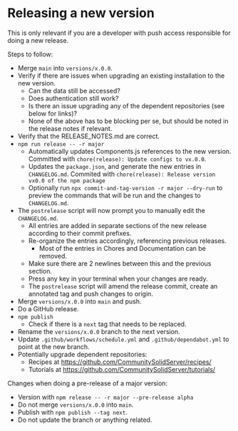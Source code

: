 # Releasing a new version

This is only relevant if you are a developer with push access responsible for doing a new release.

Steps to follow:

* Merge `main` into `versions/x.0.0`.
* Verify if there are issues when upgrading an existing installation to the new version.
  * Can the data still be accessed?
  * Does authentication still work?
  * Is there an issue upgrading any of the dependent repositories (see below for links)?
  * None of the above has to be blocking per se, but should be noted in the release notes if relevant.
* Verify that the RELEASE_NOTES.md are correct.
* `npm run release -- -r major`
  * Automatically updates Components.js references to the new version. Committed with `chore(release): Update configs to vx.0.0`.
  * Updates the `package.json`, and generate the new entries in `CHANGELOG.md`. Commited with `chore(release): Release version vx0.0 of the npm package`
  * Optionally run `npx commit-and-tag-version -r major --dry-run` to preview the commands that will be run and the changes to `CHANGELOG.md`.
* The `postrelease` script will now prompt you to manually edit the `CHANGELOG.md`.
  * All entries are added in separate sections of the new release according to their commit prefixes.
  * Re-organize the entries accordingly, referencing previous releases.
    * Most of the entries in Chores and Documentation can be removed.
  * Make sure there are 2 newlines between this and the previous section.
  * Press any key in your terminal when your changes are ready.
  * The `postrelease` script will amend the release commit, create an annotated tag and push changes to origin.
* Merge `versions/x.0.0` into `main` and push.
* Do a GitHub release.
* `npm publish`
  * Check if there is a `next` tag that needs to be replaced.
* Rename the `versions/x.0.0` branch to the next version.
* Update `.github/workflows/schedule.yml` and `.github/dependabot.yml` to point at the new branch.
* Potentially upgrade dependent repositories:
  * Recipes at <https://github.com/CommunitySolidServer/recipes/>
  * Tutorials at <https://github.com/CommunitySolidServer/tutorials/>

Changes when doing a pre-release of a major version:

* Version with `npm release -- -r major --pre-release alpha`
* Do not merge `versions/x.0.0` into `main`.
* Publish with `npm publish --tag next`.
* Do not update the branch or anything related.
